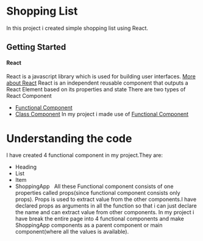 # Shopping List 
In this project i created simple shopping list using React.
## Getting Started
#### React
React is a javascript library which is used for building user interfaces.
[More about React](https://reactjs.org/docs/getting-started.html)
React is an independent reusable component that outputs a React Element based on its properties and state
There are two types of React Component
* [Functional Component](https://reactjs.org/docs/components-and-props.html)
* [Class Component](https://reactjs.org/docs/components-and-props.html)
In my project i made use of [Functional Component](https://reactjs.org/docs/components-and-props.html)
# Understanding the code
I have created 4 functional component in my project.They are:
* Heading
* List
* Item
* ShoppingApp
&nbsp;
All these Functional component consists of one properties called props(since functional component consists only props). Props is used to extract value from the other components.I have declared props as arguments in all the function so that i can just declare the name and can extract value from other components.
In my project i have break the entire page into 4 functional components and make ShoppingApp components as a parent component or main component(where all the values is available).